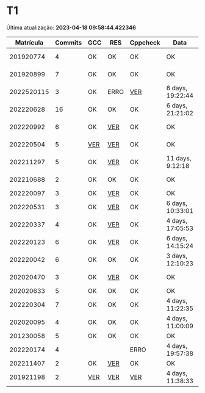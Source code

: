 # T1
Última atualização: **2023-04-18 09:58:44.422346**

|  Matrícula | Commits | GCC |  RES |  Cppcheck |  Data |  Duração | 
|---|---|---|---|---|---|---|
|  201920774 |  4 |  OK |  OK |   OK |  OK |  6 days, 2:19:59 | 
|  201920899 |  7 |  OK |  OK |   OK |  OK |  6 days, 21:57:04 | 
|  2022520115 |  3 |  OK |  ERRO |   [VER](./relatorios/2022520115/T1/cppcheck.txt) |  6 days, 19:22:44 |  14 days, 4:14:49 | 
|  202220628 |  16 |  OK |  OK |   OK |  6 days, 21:21:02 |  14 days, 5:51:29 | 
|  202220992 |  6 |  OK |  [VER](./relatorios/202220992/T1/resposta.txt) |   OK |  OK |  5 days, 23:25:52 | 
|  202220504 |  5 |  [VER](./relatorios/202220504/T1/compilador.txt) |  [VER](./relatorios/202220504/T1/resposta.txt) |   OK |  OK |  4 days, 1:38:03 | 
|  202211297 |  5 |  OK |  [VER](./relatorios/202211297/T1/resposta.txt) |   OK |  11 days, 9:12:18 |  15 days, 17:01:45 | 
|  202210688 |  2 |  OK |  OK |   OK |  OK |  1 day, 18:21:48 | 
|  202220097 |  3 |  OK |  [VER](./relatorios/202220097/T1/resposta.txt) |   OK |  OK |  23:41:44 | 
|  202220531 |  3 |  OK |  [VER](./relatorios/202220531/T1/resposta.txt) |   OK |  6 days, 10:33:01 |  10 days, 0:18:54 | 
|  202220337 |  4 |  OK |  [VER](./relatorios/202220337/T1/resposta.txt) |   OK |  4 days, 17:05:53 |  8 days, 2:33:49 | 
|  202220123 |  6 |  OK |  [VER](./relatorios/202220123/T1/resposta.txt) |   OK |  6 days, 14:15:24 |  9 days, 21:53:10 | 
|  202220042 |  6 |  OK |  OK |   OK |  3 days, 12:10:23 |  5 days, 23:50:24 | 
|  202020470 |  3 |  OK |  [VER](./relatorios/202020470/T1/resposta.txt) |   OK |  OK |  1 day, 11:01:19 | 
|  202020633 |  5 |  OK |  OK |   OK |  OK |  1:00:59 | 
|  202220304 |  7 |  OK |  OK |   OK |  4 days, 11:22:35 |  6 days, 13:25:01 | 
|  202020095 |  4 |  OK |  OK |   OK |  4 days, 11:00:09 |  6 days, 12:27:23 | 
|  201230058 |  5 |  OK |  OK |   OK |  OK |  0:23:22 | 
|  202220174 |  4 |   |   |   ERRO |  4 days, 19:57:38 |  6 days, 2:00:24 | 
|  202211407 |  2 |  OK |  [VER](./relatorios/202211407/T1/resposta.txt) |   OK |  OK |  2:08:06 | 
|  201921198 |  2 |  [VER](./relatorios/201921198/T1/compilador.txt) |  [VER](./relatorios/201921198/T1/resposta.txt) |   [VER](./relatorios/201921198/T1/cppcheck.txt) |  4 days, 11:38:33 |  0:01:03 | 
